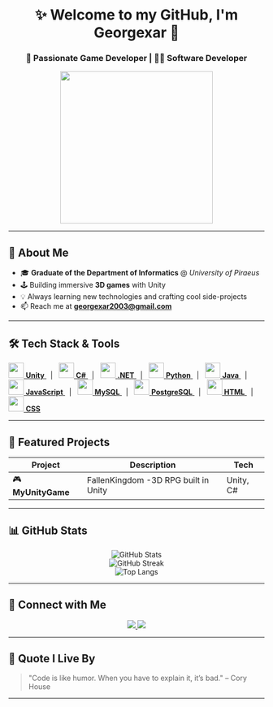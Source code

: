 <h1 align="center">✨ Welcome to my GitHub, I'm Georgexar 👋</h1>
<h3 align="center">🚀 Passionate Game Developer | 👨‍💻 Software Developer</h3>

<div align="center">
  <img src="https://media.giphy.com/media/qgQUggAC3Pfv687qPC/giphy.gif" width="300" />
</div>

---

## 🧠 About Me

- 🎓 **Graduate of the Department of Informatics** @ *University of Piraeus*
- 🕹️ Building immersive **3D games** with Unity
- 💡 Always learning new technologies and crafting cool side-projects
- 📫 Reach me at **georgexar2003@gmail.com**

---

## 🛠️ Tech Stack & Tools

<p align="left">
  <a href="https://unity.com/" target="_blank">
    <img src="https://cdn.jsdelivr.net/gh/devicons/devicon/icons/unity/unity-original.svg" width="30"/> <b>Unity</b>
  </a> &nbsp; | &nbsp;
  <a href="https://learn.microsoft.com/en-us/dotnet/csharp/" target="_blank">
    <img src="https://cdn.jsdelivr.net/gh/devicons/devicon/icons/csharp/csharp-original.svg" width="30"/> <b>C#</b>
  </a> &nbsp; | &nbsp;
  <a href="https://dotnet.microsoft.com/" target="_blank">
    <img src="https://cdn.jsdelivr.net/gh/devicons/devicon/icons/dot-net/dot-net-original-wordmark.svg" width="30"/> <b>.NET</b>
  </a> &nbsp; | &nbsp;
  <a href="https://www.python.org/" target="_blank">
    <img src="https://cdn.jsdelivr.net/gh/devicons/devicon/icons/python/python-original.svg" width="30"/> <b>Python</b>
  </a> &nbsp; | &nbsp;
  <a href="https://www.java.com/" target="_blank">
    <img src="https://cdn.jsdelivr.net/gh/devicons/devicon/icons/java/java-original.svg" width="30"/> <b>Java</b>
  </a> &nbsp; | &nbsp;
  <a href="https://developer.mozilla.org/en-US/docs/Web/JavaScript" target="_blank">
    <img src="https://cdn.jsdelivr.net/gh/devicons/devicon/icons/javascript/javascript-original.svg" width="30"/> <b>JavaScript</b>
  </a> &nbsp; | &nbsp;
  <a href="https://www.mysql.com/" target="_blank">
    <img src="https://cdn.jsdelivr.net/gh/devicons/devicon/icons/mysql/mysql-original-wordmark.svg" width="30"/> <b>MySQL</b>
  </a> &nbsp; | &nbsp;
  <a href="https://www.postgresql.org/" target="_blank">
    <img src="https://cdn.jsdelivr.net/gh/devicons/devicon/icons/postgresql/postgresql-original-wordmark.svg" width="30"/> <b>PostgreSQL</b>
  </a> &nbsp; | &nbsp;
  <a href="https://www.w3schools.com/html/" target="_blank">
    <img src="https://cdn.jsdelivr.net/gh/devicons/devicon/icons/html5/html5-original-wordmark.svg" width="30"/> <b>HTML</b>
  </a> &nbsp; | &nbsp;
  <a href="https://www.w3schools.com/css/" target="_blank">
    <img src="https://cdn.jsdelivr.net/gh/devicons/devicon/icons/css3/css3-original-wordmark.svg" width="30"/> <b>CSS</b>
  </a>
</p>

---

## 🌟 Featured Projects

| Project | Description | Tech |
|--------|-------------|------|
| 🎮 **MyUnityGame** | FallenKingdom -3D RPG built in Unity | Unity, C# |

---

## 📊 GitHub Stats

<p align="center">
  <img src="https://github-readme-stats.vercel.app/api?username=georgexar&show_icons=true&theme=radical" alt="GitHub Stats"/>
  <br/>
  <img src="https://github-readme-streak-stats.herokuapp.com?user=georgexar&theme=radical&hide_border=true" alt="GitHub Streak"/>
  <br/>
  <img src="https://github-readme-stats.vercel.app/api/top-langs/?username=georgexar&layout=compact&theme=radical" alt="Top Langs"/>
</p>

---

## 🔗 Connect with Me

<p align="center">
  <a href="mailto:georgexar2003@gmail.com">
    <img src="https://img.shields.io/badge/Email-D14836?style=for-the-badge&logo=gmail&logoColor=white" />
  </a>
  <a href="https://www.linkedin.com/in/george-haritos-8b686a30b/" target="_blank">
    <img src="https://img.shields.io/badge/LinkedIn-0077B5?style=for-the-badge&logo=linkedin&logoColor=white" />
  </a>
</p>

---

## 💬 Quote I Live By

> "Code is like humor. When you have to explain it, it’s bad." – Cory House


---

